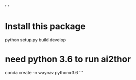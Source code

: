 
'''
# Install this package
python setup.py build develop
# need python 3.6 to run ai2thor
conda create -n waynav python=3.6
'''